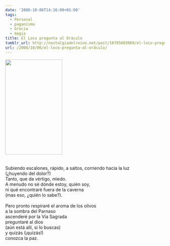 ```yaml
---
date: '2008-10-06T14:16:00+01:00'
tags:
  - Personal
  - paganismo
  - Grecia
  - magia
title: El Loco pregunta al Oráculo
tumblr_url: http://nostalgiadelreino.net/post/18785803969/el-loco-pregunta-al-oráculo
url: /2008/10/06/el-loco-pregunta-al-oráculo/
---
```


<p><img src="http://nostalgiadelreino.net/blog/wp-content/uploads/2008/10/rws-00-fool-180x300.jpg" alt="" title="rws-00-fool" width="180" height="300" class="alignleft size-medium wp-image-75"/><br/><br/><br/>Subiendo escalones, rápido, a saltos, corriendo hacia la luz<br/>(¿huyendo del dolor?)<br/>Tanto, que da vértigo, miedo.<br/>A menudo no sé dónde estoy, quién soy,<br/>ni qué encontraré fuera de la caverna <br/>(mas eso, ¿quién lo sabe?).<br/><br/>Pero pronto respiraré el aroma de los olivos<br/>a la sombra del Parnaso<br/>ascenderé por la Vía Sagrada<br/>preguntaré al dios<br/>(aún está allí, si lo buscas)<br/>y quizás (¡quizás!)<br/>conozca la paz.</p><div class="blogger-post-footer"><img width="1" height="1" src="https://blogger.googleusercontent.com/tracker/1180118427259117074-5842456331613909376?l=nostalgiadelreino.blogspot.com" alt=""/></div>